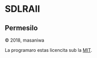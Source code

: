 SDLRAII
===

## Permesilo
© 2018, masaniwa

La programaro estas licencita sub la [MIT](https://github.com/masaniwasdp/SDLRAII/blob/master/LICENCE).
